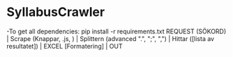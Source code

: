 # SyllabusCrawler
-To get all dependencies: pip install -r requirements.txt
REQUEST (SÖKORD)
 |
Scrape (Knappar, .js, <a>)
 |
Splittern (advanced ".", ";", ",")
 |
Hittar ([lista av resultatet])
 |
EXCEL [Formatering]
 |
OUT